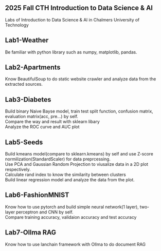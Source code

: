 ## 2025 Fall CTH Introduction to Data Science & AI
Labs of Introduction to Data Science & AI in Chalmers University of Technology

## Lab1-Weather
Be familiar with python library such as numpy, matplotlib, pandas.

## Lab2-Apartments
Know BeautifulSoup to do static website crawler and analyze data from the extracted sources.

## Lab3-Diabetes
Build binary Naive Bayse model, train test split function, confusion matrix, evaluation matrix(acc, pre...) by self.<br>
Compare the way and result with sklearn libary<br>
Analyze the ROC curve and AUC plot

## Lab5-Seeds
Build kmeans model(compare to sklearn.kmeans) by self and use Z-score normilization(StandardScaler) for data preprcessing.<br>
Use PCA and Gaussian Random Projection to viusalize data in a 2D plot respectively.<br>
Calculate rand index to know the similarity between clusters<br>
Build linear regression model and analyze the data from the plot.

## Lab6-FashionMNIST
Know how to use pytorch and build simple neural network(1 layer), two-layer perceptron and CNN by self.<br>
Compare training accuracy, validaion accuracy and test accuracy

## Lab7-Ollma RAG
Know how to use lanchain framework with Ollma to do document RAG
